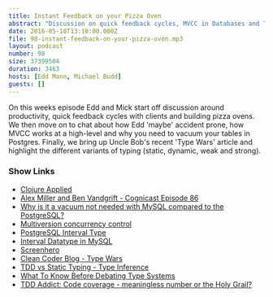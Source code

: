 ```yaml
---
title: Instant Feedback on your Pizza Oven
abstract: "Discussion on quick feedback cycles, MVCC in Databases and Type Systems"
date: 2016-05-18T13:10:00.000Z
file: 98-instant-feedback-on-your-pizza-oven.mp3
layout: podcast
number: 98
size: 37399504
duration: 3463
hosts: [Edd Mann, Michael Budd]
guests: []
---
```


On this weeks episode Edd and Mick start off discussion around productivity, quick feedback cycles with clients and building pizza ovens.
We then move on to chat about how Edd 'maybe' accident prone, how MVCC works at a high-level and why you need to vacuum your tables in Postgres.
Finally, we bring up Uncle Bob's recent 'Type Wars' article and highlight the different variants of typing (static, dynamic, weak and strong).

### Show Links

- [Clojure Applied](https://pragprog.com/book/vmclojeco/clojure-applied)
- [Alex Miller and Ben Vandgrift - Cognicast Episode 86](http://blog.cognitect.com/cognicast/2015/9/4/alex-miller-and-ben-vandgrift-cognicast-episode-086)
- [Why is it a vacuum not needed with MySQL compared to the PostgreSQL?](http://stackoverflow.com/questions/25153532/why-is-it-a-vacuum-not-needed-with-mysql-compared-to-the-postgresql)
- [Multiversion concurrency control](https://en.wikipedia.org/wiki/Multiversion_concurrency_control)
- [PostgreSQL Interval Type](http://www.postgresql.org/docs/9.5/static/datatype-datetime.html#DATATYPE-INTERVAL-INPUT)
- [Interval Datatype in MySQL](http://stackoverflow.com/questions/4037777/interval-datatype-in-mysql/4037845#4037845)
- [Screenhero](https://screenhero.com/)
- [Clean Coder Blog - Type Wars](http://blog.cleancoder.com/uncle-bob/2016/05/01/TypeWars.html)
- [TDD vs Static Typing - Type Inference](http://typeinference.com/scala/2016/05/03/tdd-vs-static-typing.html)
- [What To Know Before Debating Type Systems](https://cdsmith.wordpress.com/2011/01/09/an-old-article-i-wrote/)
- [TDD Addict: Code coverage - meaningless number or the Holy Grail?](http://tddaddict.blogspot.co.uk/2014/05/code-coverage-meaningless-number-or.html)
